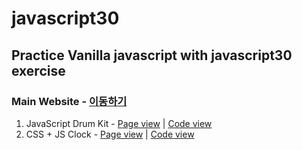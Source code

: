 # javascript30
## Practice Vanilla javascript with javascript30 exercise

### Main Website - [이동하기](https://s3.ap-northeast-2.amazonaws.com/bongbong/javascript30/index.html)

01. JavaScript Drum Kit - [Page view](https://s3.ap-northeast-2.amazonaws.com/bongbong/javascript30/html/01.html) | [Code view](/html/01.html)
02. CSS + JS Clock - [Page view](https://s3.ap-northeast-2.amazonaws.com/bongbong/javascript30/html/02.html) | [Code view](/html/02.html)
